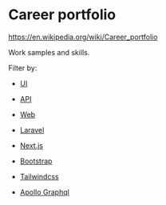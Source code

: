 # Career portfolio

https://en.wikipedia.org/wiki/Career_portfolio

Work samples and skills. 

Filter by:
- [UI](https://github.com/orgs/souhailmerroun-career-portfolio/repositories?q=ui)
- [API](https://github.com/orgs/souhailmerroun-career-portfolio/repositories?q=api)
- [Web](https://github.com/orgs/souhailmerroun-career-portfolio/repositories?q=web)


- [Laravel](https://github.com/orgs/souhailmerroun-career-portfolio/repositories?q=laravel)
- [Next.js](https://github.com/orgs/souhailmerroun-career-portfolio/repositories?q=nextjs)
- [Bootstrap](https://github.com/orgs/souhailmerroun-career-portfolio/repositories?q=bootstrap)
- [Tailwindcss](https://github.com/orgs/souhailmerroun-career-portfolio/repositories?q=tailwindcss)
- [Apollo Graphql](https://github.com/orgs/souhailmerroun-career-portfolio/repositories?q=apollo+graphql)
